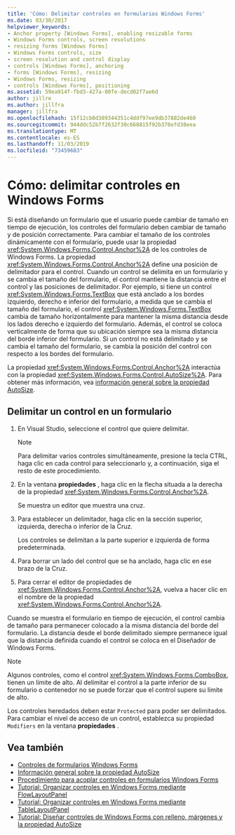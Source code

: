 ```yaml
---
title: 'Cómo: Delimitar controles en formularios Windows Forms'
ms.date: 03/30/2017
helpviewer_keywords:
- Anchor property [Windows Forms], enabling resizable forms
- Windows Forms controls, screen resolutions
- resizing forms [Windows Forms]
- Windows Forms controls, size
- screen resolution and control display
- controls [Windows Forms], anchoring
- forms [Windows Forms], resizing
- Windows Forms, resizing
- controls [Windows Forms], positioning
ms.assetid: 59ea914f-fbd3-427a-80fe-decd02f7ae6d
author: jillre
ms.author: jillfra
manager: jillfra
ms.openlocfilehash: 15f12cb0d389344351c4ddf97ee9db37882de460
ms.sourcegitcommit: 944ddc52b7f2632f30c668815f92b378efd38eea
ms.translationtype: MT
ms.contentlocale: es-ES
ms.lasthandoff: 11/03/2019
ms.locfileid: "73459683"
---
```

# <a name="how-to-anchor-controls-on-windows-forms"></a>Cómo: delimitar controles en Windows Forms

Si está diseñando un formulario que el usuario puede cambiar de tamaño en tiempo de ejecución, los controles del formulario deben cambiar de tamaño y de posición correctamente. Para cambiar el tamaño de los controles dinámicamente con el formulario, puede usar la propiedad <xref:System.Windows.Forms.Control.Anchor%2A> de los controles de Windows Forms. La propiedad <xref:System.Windows.Forms.Control.Anchor%2A> define una posición de delimitador para el control. Cuando un control se delimita en un formulario y se cambia el tamaño del formulario, el control mantiene la distancia entre el control y las posiciones de delimitador. Por ejemplo, si tiene un control <xref:System.Windows.Forms.TextBox> que está anclado a los bordes izquierdo, derecho e inferior del formulario, a medida que se cambia el tamaño del formulario, el control <xref:System.Windows.Forms.TextBox> cambia de tamaño horizontalmente para mantener la misma distancia desde los lados derecho e izquierdo del formulario. Además, el control se coloca verticalmente de forma que su ubicación siempre sea la misma distancia del borde inferior del formulario. Si un control no está delimitado y se cambia el tamaño del formulario, se cambia la posición del control con respecto a los bordes del formulario.

La propiedad <xref:System.Windows.Forms.Control.Anchor%2A> interactúa con la propiedad <xref:System.Windows.Forms.Control.AutoSize%2A>. Para obtener más información, vea [información general sobre la propiedad AutoSize](autosize-property-overview.md).

## <a name="anchor-a-control-on-a-form"></a>Delimitar un control en un formulario

1. En Visual Studio, seleccione el control que quiere delimitar.

    > [!NOTE]
    > Para delimitar varios controles simultáneamente, presione la tecla CTRL, haga clic en cada control para seleccionarlo y, a continuación, siga el resto de este procedimiento.

2. En la ventana **propiedades** , haga clic en la flecha situada a la derecha de la propiedad <xref:System.Windows.Forms.Control.Anchor%2A>.

     Se muestra un editor que muestra una cruz.

3. Para establecer un delimitador, haga clic en la sección superior, izquierda, derecha o inferior de la Cruz.

     Los controles se delimitan a la parte superior e izquierda de forma predeterminada.

4. Para borrar un lado del control que se ha anclado, haga clic en ese brazo de la Cruz.

5. Para cerrar el editor de propiedades de <xref:System.Windows.Forms.Control.Anchor%2A>, vuelva a hacer clic en el nombre de la propiedad <xref:System.Windows.Forms.Control.Anchor%2A>.

Cuando se muestra el formulario en tiempo de ejecución, el control cambia de tamaño para permanecer colocado a la misma distancia del borde del formulario. La distancia desde el borde delimitado siempre permanece igual que la distancia definida cuando el control se coloca en el Diseñador de Windows Forms.

> [!NOTE]
> Algunos controles, como el control <xref:System.Windows.Forms.ComboBox>, tienen un límite de alto. Al delimitar el control a la parte inferior de su formulario o contenedor no se puede forzar que el control supere su límite de alto.

Los controles heredados deben estar `Protected` para poder ser delimitados. Para cambiar el nivel de acceso de un control, establezca su propiedad `Modifiers` en la ventana **propiedades** .

## <a name="see-also"></a>Vea también

- [Controles de formularios Windows Forms](index.md)
- [Información general sobre la propiedad AutoSize](autosize-property-overview.md)
- [Procedimiento para acoplar controles en formularios Windows Forms](how-to-dock-controls-on-windows-forms.md)
- [Tutorial: Organizar controles en Windows Forms mediante FlowLayoutPanel](walkthrough-arranging-controls-on-windows-forms-using-a-flowlayoutpanel.md)
- [Tutorial: Organizar controles en Windows Forms mediante TableLayoutPanel](walkthrough-arranging-controls-on-windows-forms-using-a-tablelayoutpanel.md)
- [Tutorial: Diseñar controles de Windows Forms con relleno, márgenes y la propiedad AutoSize](windows-forms-controls-padding-autosize.md)
